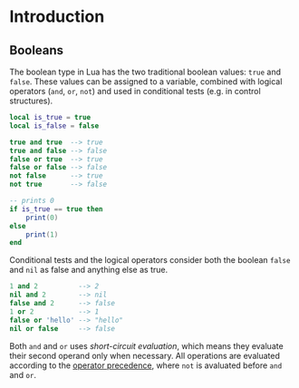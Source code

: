 # Introduction

## Booleans

The boolean type in Lua has the two traditional boolean values: `true` and `false`. These values can be assigned to a variable, combined with logical operators (`and`, `or`, `not`) and used in conditional tests (e.g. in control structures).

```lua
local is_true = true
local is_false = false

true and true  --> true
true and false --> false
false or true  --> true
false or false --> false
not false      --> true
not true       --> false

-- prints 0
if is_true == true then
    print(0)
else
    print(1)
end
```

Conditional tests and the logical operators consider both the boolean `false` and `nil` as false and anything else as true.
```lua
1 and 2          --> 2
nil and 2        --> nil
false and 2      --> false
1 or 2           --> 1
false or 'hello' --> "hello"
nil or false     --> false
```

Both `and` and `or` uses *short-circuit evaluation*, which means they evaluate their second operand only when necessary. All operations are evaluated according to the [operator precedence](https://www.lua.org/manual/5.4/manual.html#3.4.8), where `not` is avaluated before `and` and `or`.
